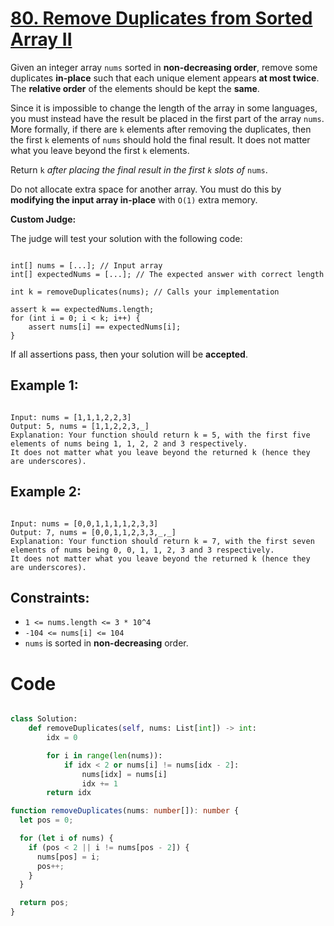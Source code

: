 # [80. Remove Duplicates from Sorted Array II](https://leetcode.com/problems/remove-duplicates-from-sorted-array-ii/description/?envType=study-plan-v2&envId=top-interview-150)

Given an integer array `nums` sorted in **non-decreasing order**, remove some duplicates **in-place** such that each unique element appears **at most twice**. The **relative order** of the elements should be kept the **same**.

Since it is impossible to change the length of the array in some languages, you must instead have the result be placed in the first part of the array `nums`. More formally, if there are `k` elements after removing the duplicates, then the first `k` elements of `nums` should hold the final result. It does not matter what you leave beyond the first `k` elements.

Return `k` _after placing the final result in the first `k` slots of_ `nums`.

Do not allocate extra space for another array. You must do this by **modifying the input array in-place** with `O(1)` extra memory.

**Custom Judge:**

The judge will test your solution with the following code:

```

int[] nums = [...]; // Input array
int[] expectedNums = [...]; // The expected answer with correct length

int k = removeDuplicates(nums); // Calls your implementation

assert k == expectedNums.length;
for (int i = 0; i < k; i++) {
    assert nums[i] == expectedNums[i];
}

```

If all assertions pass, then your solution will be **accepted**.

## Example 1:

```

Input: nums = [1,1,1,2,2,3]
Output: 5, nums = [1,1,2,2,3,_]
Explanation: Your function should return k = 5, with the first five elements of nums being 1, 1, 2, 2 and 3 respectively.
It does not matter what you leave beyond the returned k (hence they are underscores).

```

## Example 2:

```

Input: nums = [0,0,1,1,1,1,2,3,3]
Output: 7, nums = [0,0,1,1,2,3,3,_,_]
Explanation: Your function should return k = 7, with the first seven elements of nums being 0, 0, 1, 1, 2, 3 and 3 respectively.
It does not matter what you leave beyond the returned k (hence they are underscores).

```

## Constraints:

- `1 <= nums.length <= 3 * 10^4`
- `-104 <= nums[i] <= 104`
- `nums` is sorted in **non-decreasing** order.

# Code

```python

class Solution:
    def removeDuplicates(self, nums: List[int]) -> int:
        idx = 0

        for i in range(len(nums)):
            if idx < 2 or nums[i] != nums[idx - 2]:
                nums[idx] = nums[i]
                idx += 1
        return idx

```

```ts
function removeDuplicates(nums: number[]): number {
  let pos = 0;

  for (let i of nums) {
    if (pos < 2 || i != nums[pos - 2]) {
      nums[pos] = i;
      pos++;
    }
  }

  return pos;
}
```
